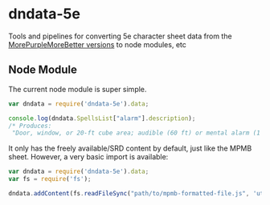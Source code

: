 # dndata-5e
Tools and pipelines for converting 5e character sheet data from the [MorePurpleMoreBetter versions](https://github.com/morepurplemorebetter/MPMBs-Character-Record-Sheet) to node modules, etc

## Node Module
The current node module is super simple.  

```js
var dndata = require('dndata-5e').data;

console.log(dndata.SpellsList["alarm"].description);
/* Produces:
 "Door, window, or 20-ft cube area; audible (60 ft) or mental alarm (1 mile) if undesignated crea enters" */
```
It only has the freely available/SRD content by default, just like the MPMB sheet.  However, a very basic import is available:

```js
var dndata = require('dndata-5e').data;
var fs = require('fs');

dndata.addContent(fs.readFileSync("path/to/mpmb-formatted-file.js", 'utf8'));
```